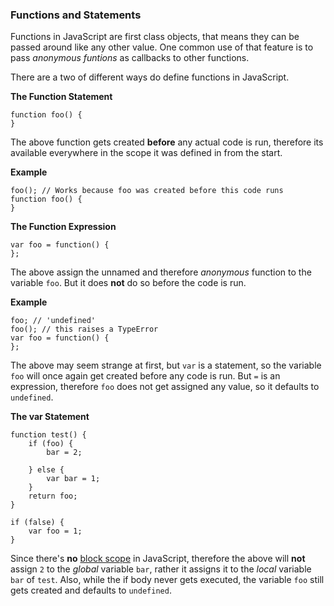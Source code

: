 ### Functions and Statements

Functions in JavaScript are first class objects, that means they can be passed
around like any other value. One common use of that feature is to pass
*anonymous funtions* as callbacks to other functions. 

There are a two of different ways do define functions in JavaScript.

**The Function Statement**

    function foo() { 
    }

The above function gets created **before** any actual code is run, therefore its
available everywhere in the scope it was defined in from the start.

**Example**

    foo(); // Works because foo was created before this code runs
    function foo() {
    }

**The Function Expression**

    var foo = function() {
    };

The above assign the unnamed and therefore *anonymous* function to the variable
`foo`. But it does **not** do so before the code is run. 

**Example**

    foo; // 'undefined'
    foo(); // this raises a TypeError
    var foo = function() {
    };

The above may seem strange at first, but `var` is a statement, so the variable
`foo` will once again get created before any code is run. But `=` is an
expression, therefore `foo` does not get assigned any value, so it defaults to 
`undefined`.

**The var Statement**

    function test() {
        if (foo) {
            bar = 2;

        } else {
            var bar = 1;
        }
        return foo;
    }

    if (false) {
        var foo = 1;
    }

Since there's **no** [block scope](#more-on-scopes) in JavaScript, therefore 
the above will **not** assign `2` to the *global* variable `bar`, rather it 
assigns it to the *local* variable `bar` of `test`. Also, while the if body never
gets executed, the variable `foo` still gets created and defaults to `undefined`.

